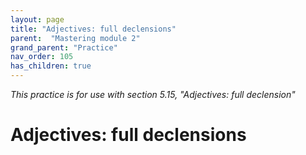 ```yaml
---
layout: page
title: "Adjectives: full declensions"
parent:  "Mastering module 2"
grand_parent: "Practice"
nav_order: 105
has_children: true
---
```



*This practice is for use with section 5.15, "Adjectives: full declension"*


# Adjectives: full declensions